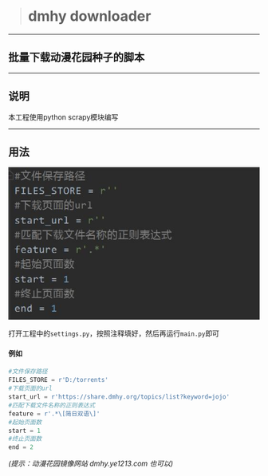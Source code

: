 > #  dmhy downloader
---
## 批量下载动漫花园种子的脚本
---
## 说明
本工程使用python scrapy模块编写

---

## 用法

![screenshot 01](https://github.com/MasouShizuka/dmhy-downloader/blob/master/screenshot/screenshot%2001.jpg)

打开工程中的`settings.py`，按照注释填好，然后再运行`main.py`即可

#### 例如

```python
#文件保存路径
FILES_STORE = r'D:/torrents'
#下载页面的url
start_url = r'https://share.dmhy.org/topics/list?keyword=jojo'
#匹配下载文件名称的正则表达式
feature = r'.*\[简日双语\]'
#起始页面数
start = 1
#终止页面数
end = 2
```

*(提示：动漫花园镜像网站 dmhy.ye1213.com 也可以)*



